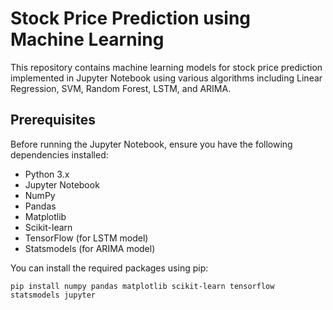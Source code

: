 # Stock Price Prediction using Machine Learning

This repository contains machine learning models for stock price prediction implemented in Jupyter Notebook using various algorithms including Linear Regression, SVM, Random Forest, LSTM, and ARIMA.

## Prerequisites

Before running the Jupyter Notebook, ensure you have the following dependencies installed:

- Python 3.x
- Jupyter Notebook
- NumPy
- Pandas
- Matplotlib
- Scikit-learn
- TensorFlow (for LSTM model)
- Statsmodels (for ARIMA model)

You can install the required packages using pip:

```
pip install numpy pandas matplotlib scikit-learn tensorflow statsmodels jupyter
```
